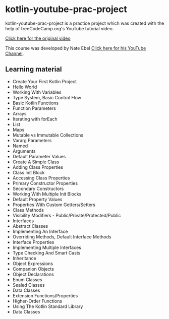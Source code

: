 # kotlin-youtube-prac-project

kotlin-youtube-prac-project is a practice project which was created with the help of freeCodeCamp.org's YouTube tutorial video.

[Click here for the original video](https://www.youtube.com/watch?v=F9UC9DY-vIU)

This course was developed by Nate Ebel [Click here for his YouTube Channel](https://www.youtube.com/channel/UCVysWoMPvvHQMEJvRkslbAQ).

## Learning material

* Create Your First Kotlin Project 
* Hello World
* Working With Variables 
* Type System, Basic Control Flow 
* Basic Kotlin Functions 
* Function Parameters 
* Arrays
* Iterating with forEach
* List 
* Maps
* Mutable vs Immutable Collections
* Vararg Parameters
* Named 
* Arguments
* Default Parameter Values
* Create A Simple Class
* Adding Class Properties
* Class Init Block
* Accessing Class Properties 
* Primary Constructor Properties
* Secondary Constructors
* Working With Multiple Init Blocks
* Default Property Values
* Properties With Custom Getters/Setters 
* Class Methods
* Visibility Modifiers - Public/Private/Protected/Public
* Interfaces
* Abstract Classes
* Implementing An Interface
* Overriding Methods, Default Interface Methods 
* Interface Properties
* Implementing Multiple Interfaces
* Type Checking And Smart Casts 
* Inheritance 
* Object Expressions
* Companion Objects
* Object Declarations
* Enum Classes
* Sealed Classes
* Data Classes
* Extension Functions/Properties
* Higher-Order Functions 
* Using The Kotlin Standard Library 
* Data Classes

